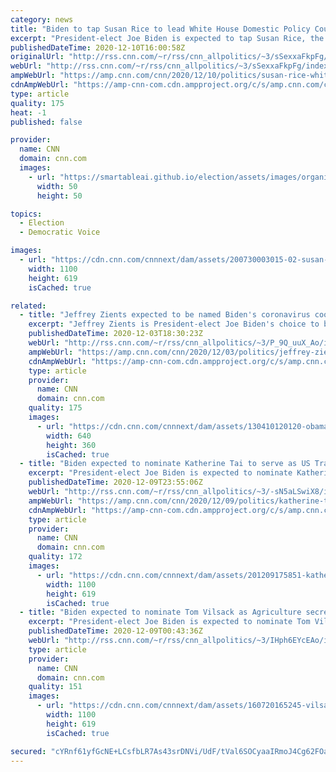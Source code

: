 ```yaml
---
category: news
title: "Biden to tap Susan Rice to lead White House Domestic Policy Council"
excerpt: "President-elect Joe Biden is expected to tap Susan Rice, the former national security adviser during the Obama administration, to lead the White House Domestic Policy Council, two sources familiar told CNN.\n    \n"
publishedDateTime: 2020-12-10T16:00:58Z
originalUrl: "http://rss.cnn.com/~r/rss/cnn_allpolitics/~3/sSexxaFkpFg/index.html"
webUrl: "http://rss.cnn.com/~r/rss/cnn_allpolitics/~3/sSexxaFkpFg/index.html"
ampWebUrl: "https://amp.cnn.com/cnn/2020/12/10/politics/susan-rice-white-house-domestic-policy-council/index.html"
cdnAmpWebUrl: "https://amp-cnn-com.cdn.ampproject.org/c/s/amp.cnn.com/cnn/2020/12/10/politics/susan-rice-white-house-domestic-policy-council/index.html"
type: article
quality: 175
heat: -1
published: false

provider:
  name: CNN
  domain: cnn.com
  images:
    - url: "https://smartableai.github.io/election/assets/images/organizations/cnn.com-50x50.jpg"
      width: 50
      height: 50

topics:
  - Election
  - Democratic Voice

images:
  - url: "https://cdn.cnn.com/cnnnext/dam/assets/200730003015-02-susan-rice-lead-image-super-tease.jpg"
    width: 1100
    height: 619
    isCached: true

related:
  - title: "Jeffrey Zients expected to be named Biden's coronavirus coordinator"
    excerpt: "Jeffrey Zients is President-elect Joe Biden's choice to be the White House coronavirus coordinator, or \"czar,\" a source familiar tells CNN.\n    \n"
    publishedDateTime: 2020-12-03T18:30:23Z
    webUrl: "http://rss.cnn.com/~r/rss/cnn_allpolitics/~3/P_9Q_uuX_Ao/index.html"
    ampWebUrl: "https://amp.cnn.com/cnn/2020/12/03/politics/jeffrey-zients-coronavirus-czar/index.html"
    cdnAmpWebUrl: "https://amp-cnn-com.cdn.ampproject.org/c/s/amp.cnn.com/cnn/2020/12/03/politics/jeffrey-zients-coronavirus-czar/index.html"
    type: article
    provider:
      name: CNN
      domain: cnn.com
    quality: 175
    images:
      - url: "https://cdn.cnn.com/cnnnext/dam/assets/130410120120-obama-budget-speech-story-top.jpg"
        width: 640
        height: 360
        isCached: true
  - title: "Biden expected to nominate Katherine Tai to serve as US Trade Representative"
    excerpt: "President-elect Joe Biden is expected to nominate Katherine Tai as US Trade Representative, three sources familiar with the decision confirmed to CNN.\n    \n"
    publishedDateTime: 2020-12-09T23:55:06Z
    webUrl: "http://rss.cnn.com/~r/rss/cnn_allpolitics/~3/-sN5aLSwiX8/index.html"
    ampWebUrl: "https://amp.cnn.com/cnn/2020/12/09/politics/katherine-tai-us-trade-representative/index.html"
    cdnAmpWebUrl: "https://amp-cnn-com.cdn.ampproject.org/c/s/amp.cnn.com/cnn/2020/12/09/politics/katherine-tai-us-trade-representative/index.html"
    type: article
    provider:
      name: CNN
      domain: cnn.com
    quality: 172
    images:
      - url: "https://cdn.cnn.com/cnnnext/dam/assets/201209175851-katherine-tai-file-super-tease.jpg"
        width: 1100
        height: 619
        isCached: true
  - title: "Biden expected to nominate Tom Vilsack as Agriculture secretary later this week"
    excerpt: "President-elect Joe Biden is expected to nominate Tom Vilsack to lead the Department of Agriculture, two sources familiar with the matter said.\n    \n"
    publishedDateTime: 2020-12-09T00:43:36Z
    webUrl: "http://rss.cnn.com/~r/rss/cnn_allpolitics/~3/IHph6EYcEAo/index.html"
    type: article
    provider:
      name: CNN
      domain: cnn.com
    quality: 151
    images:
      - url: "https://cdn.cnn.com/cnnnext/dam/assets/160720165245-vilsack-super-tease.jpg"
        width: 1100
        height: 619
        isCached: true

secured: "cYRnf61yfGcNE+LCsfbLR7As43srDNVi/UdF/tVal6SOCyaaIRmoJ4Cg62FOaBotxXNb2/en8+0o8ucrZ5A9sKmSRnwcuSblx0Z1TEduKCvbmZ3hntpSZb4CF3macttwiFFp8i3USkDM1JjXZikZss5qKHOo1qDm/Ntvdgc0aduLqQUDYkROljHYHdPhvH7Ky+Dr7W6oXuWeaSu9o8kjRSikdSSLnn/Bk7S30rKFtof8zGwO8zZWbZJd6yMv6ySpufLSTdzqRxR8fr4KNOJKCquDRQ4QxctWGS7DcrP/2LuRB8Zf6JGDRZVwcN+9XHr0SPeHguODmqcMbEXPSnCNa7502JQ5lEmqZGLqUFEREis=;XnElcPfPjMQW2C8Eafmy6Q=="
---
```


